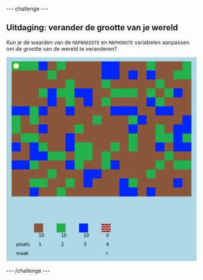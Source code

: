 --- challenge ---

## Uitdaging: verander de grootte van je wereld

Kun je de waarden van de `MAPBREEDTE` en `MAPHOOGTE` variabelen aanpassen om de grootte van de wereld te veranderen?

![screenshot](images/craft-mapsize.png)

--- /challenge ---